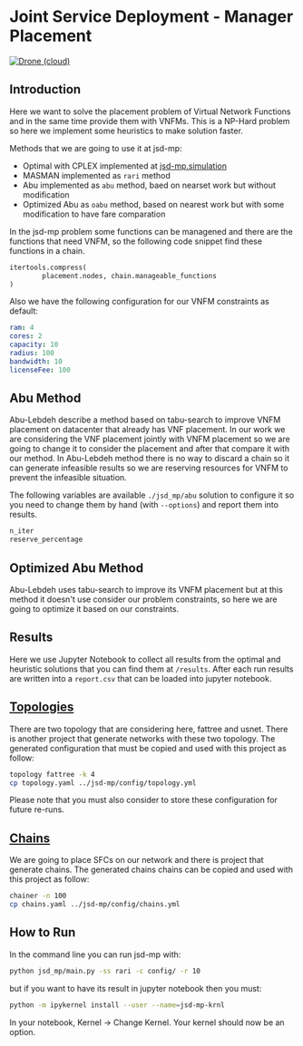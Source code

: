 # Joint Service Deployment - Manager Placement

[![Drone (cloud)](https://img.shields.io/drone/build/reinnet/jsd-mp.svg?style=flat-square&logo=drone)](https://cloud.drone.io/reinnet/jsd-mp)

## Introduction

Here we want to solve the placement problem of Virtual Network Functions and in the same time
provide them with VNFMs. This is a NP-Hard problem so here we implement some heuristics to make
solution faster.

Methods that we are going to use it at jsd-mp:

- Optimal with CPLEX implemented at [jsd-mp.simulation](https://github.com/reinnet/jsd-mp.simulation)
- MASMAN implemented as `rari` method
- Abu implemented as `abu` method, baed on nearset work but without modification
- Optimized Abu as `oabu` method, based on nearest work but with some modification to have fare comparation

In the jsd-mp problem some functions can be managened and there are the functions that need VNFM,
so the following code snippet find these functions in a chain.

```python
itertools.compress(
        placement.nodes, chain.manageable_functions
)
```

Also we have the following configuration for our VNFM constraints as default:

```yaml
ram: 4
cores: 2
capacity: 10
radius: 100
bandwidth: 10
licenseFee: 100
```

## Abu Method

Abu-Lebdeh describe a method based on tabu-search to improve VNFM placement on datacenter that already has VNF placement.
In our work we are considering the VNF placement jointly with VNFM placement so we are going to change it to consider the placement and after that compare it with our method.
In Abu-Lebdeh method there is no way to discard a chain so it can generate infeasible results so we are reserving resources for VNFM to prevent the infeasible situation.

The following variables are available `./jsd_mp/abu` solution to configure it so you need to change them by hand (with `--options`) and report them into results.

```python
n_iter
reserve_percentage
```

## Optimized Abu Method

Abu-Lebdeh uses tabu-search to improve its VNFM placement but at this method it doesn't use consider our problem constraints,
so here we are going to optimize it based on our constraints.

## Results

Here we use Jupyter Notebook to collect all results from the optimal and heuristic solutions that you can find them at `/results`.
After each run results are written into a `report.csv` that can be loaded into jupyter notebook.

## [Topologies](https://github.com/reinnet/topology)

There are two topology that are considering here, fattree and usnet. There is another project that generate networks with these two topology.
The generated configuration that must be copied and used with this project as follow:

```sh
topology fattree -k 4
cp topology.yaml ../jsd-mp/config/topology.yml
```

Please note that you must also consider to store these configuration for future re-runs.

## [Chains](https://github.com/reinnet/chainer)

We are going to place SFCs on our network and there is project that generate chains.
The generated chains chains can be copied and used with this project as follow:

```sh
chainer -n 100
cp chains.yaml ../jsd-mp/config/chains.yml
```

## How to Run

In the command line you can run jsd-mp with:

```sh
python jsd_mp/main.py -ss rari -c config/ -r 10
```

but if you want to have its result in jupyter notebook then you must:

```sh
python -m ipykernel install --user --name=jsd-mp-krnl
```

In your notebook, Kernel -> Change Kernel. Your kernel should now be an option.
